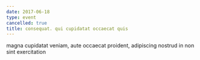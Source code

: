 ```yaml
---
date: 2017-06-18
type: event
cancelled: true
title: consequat. qui cupidatat occaecat quis
---
```

magna cupidatat veniam, aute occaecat proident, adipiscing nostrud in non sint exercitation